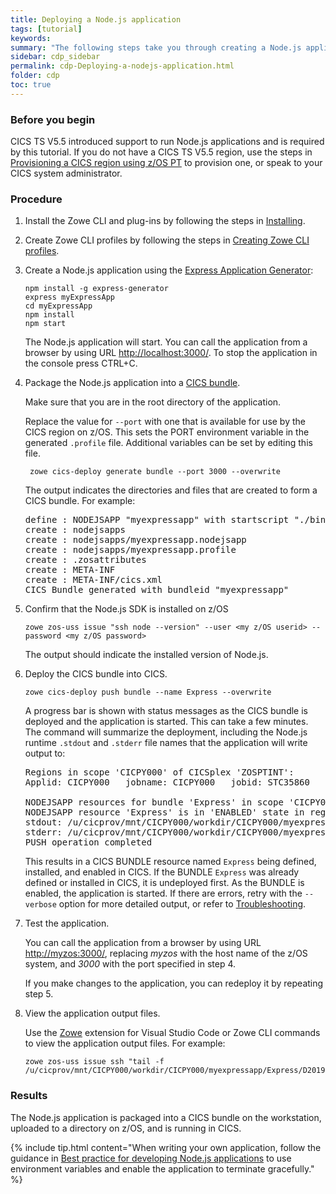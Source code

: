 ```yaml
---
title: Deploying a Node.js application
tags: [tutorial]
keywords:
summary: "The following steps take you through creating a Node.js application using the Express Application Generator then deploying it to CICS."
sidebar: cdp_sidebar
permalink: cdp-Deploying-a-nodejs-application.html
folder: cdp
toc: true
---
```


### Before you begin

CICS TS V5.5 introduced support to run Node.js applications and is required by this tutorial. If you do not have a CICS TS V5.5 region, use the steps in [Provisioning a CICS region using z/OS PT](cdp-Provisioning-a-CICS-region-using-zospt) to provision one, or speak to your CICS system administrator.

### Procedure

1. Install the Zowe CLI and plug-ins by following the steps in [Installing](cdp-Installing).

2. Create Zowe CLI profiles by following the steps in [Creating Zowe CLI profiles](cdp-Creating-Zowe-CLI-profiles).

3. Create a Node.js application using the [Express Application Generator](https://expressjs.com/en/starter/generator.html):

   ```text
   npm install -g express-generator
   express myExpressApp
   cd myExpressApp
   npm install
   npm start
   ```

   The Node.js application will start. You can call the application from a browser by using URL [http://localhost:3000/](http://localhost:3000/). To stop the application in the console press CTRL+C.

4. Package the Node.js application into a [CICS bundle](cdp-cics-bundles).

   Make sure that you are in the root directory of the application.

   Replace the value for `--port` with one that is available for use by the CICS region on z/OS. This sets the PORT environment variable in the generated `.profile` file. Additional variables can be set by editing this file.

   ```console
    zowe cics-deploy generate bundle --port 3000 --overwrite
   ```

   The output indicates the directories and files that are created to form a CICS bundle. For example:

   <pre class="messageText">
   define : NODEJSAPP "myexpressapp" with startscript "./bin/www"
   create : nodejsapps
   create : nodejsapps/myexpressapp.nodejsapp
   create : nodejsapps/myexpressapp.profile
   create : .zosattributes
   create : META-INF
   create : META-INF/cics.xml
   CICS Bundle generated with bundleid "myexpressapp"</pre>

5. Confirm that the Node.js SDK is installed on z/OS

   ```text
   zowe zos-uss issue "ssh node --version" --user <my z/OS userid> --password <my z/OS password>
   ```
   The output should indicate the installed version of Node.js.

6. Deploy the CICS bundle into CICS.

   ```text
   zowe cics-deploy push bundle --name Express --overwrite
   ```

   A progress bar is shown with status messages as the CICS bundle is deployed and the application is started. This can take a few minutes. The command will summarize the deployment, including the Node.js runtime `.stdout` and `.stderr` file names that the application will write output to:

   <pre class="messageText">
   Regions in scope 'CICPY000' of CICSplex 'ZOSPTINT':
   Applid: CICPY000   jobname: CICPY000   jobid: STC35860   sysname: MV2C

   NODEJSAPP resources for bundle 'Express' in scope 'CICPY000':
   NODEJSAPP resource 'Express' is in 'ENABLED' state in region 'CICPY000' with process id '16844444'.
   stdout: /u/cicprov/mnt/CICPY000/workdir/CICPY000/myexpressapp/Express/D20190612.T144609.stdout
   stderr: /u/cicprov/mnt/CICPY000/workdir/CICPY000/myexpressapp/Express/D20190612.T144609.stderr
   PUSH operation completed</pre>

   This results in a CICS BUNDLE resource named `Express` being defined, installed, and enabled in CICS. If the BUNDLE `Express` was already defined or installed in CICS, it is undeployed first. As the BUNDLE is enabled, the application is started. If there are errors, retry with the `--verbose` option for more detailed output, or refer to [Troubleshooting](cdp-Troubleshooting-General).

7. Test the application.

   You can call the application from a browser by using URL [http://myzos:3000/](http://myzos:3000/), replacing _myzos_ with the host name of the z/OS system, and _3000_ with the port specified in step 4.

   If you make changes to the application, you can redeploy it by repeating step 5.

8. View the application output files.

   Use the [Zowe](https://marketplace.visualstudio.com/items?itemName=Zowe.vscode-extension-for-zowe) extension for Visual Studio Code or Zowe CLI commands to view the application output files. For example:

   ```text
   zowe zos-uss issue ssh "tail -f /u/cicprov/mnt/CICPY000/workdir/CICPY000/myexpressapp/Express/D20190612.T144609.stdout"
   ```

### Results

The Node.js application is packaged into a CICS bundle on the workstation, uploaded to a directory on z/OS, and is running in CICS.

{% include tip.html content="When writing your own application, follow the guidance in [Best practice for developing Node.js applications](https://www.ibm.com/support/knowledgecenter/SSGMCP_5.5.0/applications/developing/node/best-practice.html) to use environment variables and enable the application to terminate gracefully." %}
